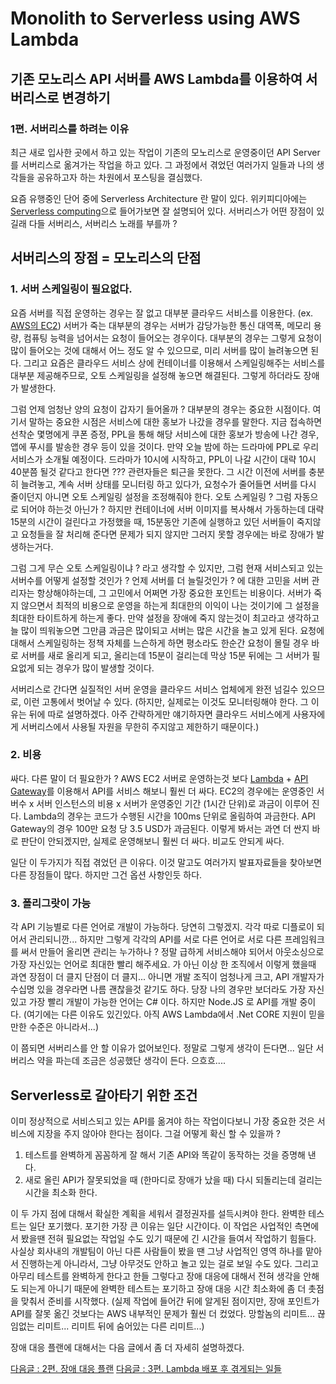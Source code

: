 # Monolith to Serverless using AWS Lambda

## 기존 모노리스 API 서버를 AWS Lambda를 이용하여 서버리스로 변경하기

### 1편. 서버리스를 하려는 이유

최근 새로 입사한 곳에서 하고 있는 작업이 기존의 모노리스로 운영중이던 API Server를 서버리스로 옮겨가는 작업을 하고 있다.
그 과정에서 겪었던 여러가지 일들과 나의 생각들을 공유하고자 하는 차원에서 포스팅을 결심했다.


요즘 유행중인 단어 중에 Serverless Architecture 란 말이 있다.
위키피디아에는 [Serverless computing](https://en.wikipedia.org/wiki/Serverless_computing)으로 들어가보면 잘 설명되어 있다.
서버리스가 어떤 장점이 있길래 다들 서버리스, 서버리스 노래를 부를까 ?

## 서버리스의 장점 = 모노리스의 단점

### 1. 서버 스케일링이 필요없다.

요즘 서버를 직접 운영하는 경우는 잘 없고 대부분 클라우드 서비스를 이용한다. (ex. [AWS의 EC2](https://aws.amazon.com/ec2))
서버가 죽는 대부분의 경우는 서버가 감당가능한 통신 대역폭, 메모리 용량, 컴퓨팅 능력을 넘어서는 요청이 들어오는 경우이다.
대부분의 경우는 그렇게 요청이 많이 들어오는 것에 대해서 어느 정도 알 수 있으므로, 미리 서버를 많이 늘려놓으면 된다.
그리고 요즘은 클라우드 서비스 상에 컨테이너를 이용해서 스케일링해주는 서비스를 대부분 제공해주므로, 오토 스케일링을 설정해 놓으면 해결된다.
그렇게 하더라도 장애가 발생한다.


그럼 언제 엄청난 양의 요청이 갑자기 들어올까 ?
대부분의 경우는 중요한 시점이다.
여기서 말하는 중요한 시점은 서비스에 대한 홍보가 나갔을 경우를 말한다.
지금 접속하면 선착순 몇명에게 쿠폰 증정, PPL을 통해 해당 서비스에 대한 홍보가 방송에 나간 경우, 앱에 푸시를 발송한 경우 등이 있을 것이다.
만약 오늘 밤에 하는 드라마에 PPL로 우리 서비스가 소개될 예정이다. 드라마가 10시에 시작하고, PPL이 나갈 시간이 대략 10시 40분쯤 될것 같다고 한다면 ???
관련자들은 퇴근을 못한다. 그 시간 이전에 서버를 충분히 늘려놓고, 계속 서버 상태를 모니터링 하고 있다가, 요청수가 줄어들면 서버를 다시 줄이던지 아니면 오토 스케일링 설정을 조정해줘야 한다.
오토 스케일링 ? 그럼 자동으로 되어야 하는것 아닌가 ? 하지만 컨테이너에 서버 이미지를 복사해서 가동하는데 대략 15분의 시간이 걸린다고 가정했을 때,
15분동안 기존에 실행하고 있던 서버들이 죽지않고 요청들을 잘 처리해 준다면 문제가 되지 않지만 그러지 못할 경우에는 바로 장애가 발생하는거다.


그럼 그게 무슨 오토 스케일링이냐 ? 라고 생각할 수 있지만, 그럼 현재 서비스되고 있는 서버수를 어떻게 설정할 것인가 ? 언제 서버를 더 늘릴것인가 ? 에 대한 고민을 서버 관리자는 항상해야하는데,
그 고민에서 어쩌면 가장 중요한 포인트는 비용이다. 서버가 죽지 않으면서 최적의 비용으로 운영을 하는게 최대한의 이익이 나는 것이기에 그 설정을 최대한 타이트하게 하는게 좋다.
만약 설정을 장애에 죽지 않는것이 최고라고 생각하고 늘 많이 띄워놓으면 그만큼 과금은 많이되고 서버는 많은 시간을 놀고 있게 된다.
요청에 대해서 스케일링하는 정책 자체를 느슨하게 하면 평소라도 한순간 요청이 몰릴 경우 바로 서버를 새로 올리게 되고, 올리는데 15분이 걸리는데 막상 15분 뒤에는 그 서버가 필요없게 되는 경우가 많이 발생할 것이다.


서버리스로 간다면 실질적인 서버 운영을 클라우드 서비스 업체에게 완전 넘길수 있으므로, 이런 고통에서 벗어날 수 있다.
(하지만, 실제로는 이것도 모니터링해야 한다. 그 이유는 뒤에 따로 설명하겠다. 아주 간략하게만 얘기하자면 클라우드 서비스에게 사용자에게 서버리스에서 사용될 자원을 무한히 주지않고 제한하기 때문이다.)

### 2. 비용

싸다. 다른 말이 더 필요한가 ?
AWS EC2 서버로 운영하는것 보다 [Lambda](https://aws.amazon.com/lambda) + [API Gateway](https://aws.amazon.com/api-gateway)를 이용해서 API를 서비스 해보니 훨씬 더 싸다.
EC2의 경우에는 운영중인 서버수 x 서버 인스턴스의 비용 x 서버가 운영중인 기간 (1시간 단위)로 과금이 이루어 진다.
Lambda의 경우는 코드가 수행된 시간을 100ms 단위로 올림하여 과금한다. API Gateway의 경우 100만 요청 당 3.5 USD가 과금된다.
이렇게 봐서는 과연 더 싼지 바로 판단이 안되겠지만, 실제로 운영해보니 훨씬 더 싸다. 비교도 안되게 싸다.


일단 이 두가지가 직접 겪었던 큰 이유다.
이것 말고도 여러가지 발표자료들을 찾아보면 다른 장점들이 많다.
하지만 그건 옵션 사항인듯 하다.

### 3. 폴리그랏이 가능

각 API 기능별로 다른 언어로 개발이 가능하다.
당연히 그렇겠지. 각각 따로 디플로이 되어서 관리되니깐...
하지만 그렇게 각각의 API를 서로 다른 언어로 서로 다른 프레임워크를 써서 만들어 올리면 관리는 누가하나 ?
정말 급하게 서비스해야 되어서 아웃소싱으로 가장 자신있는 언어로 최대한 빨리 해주세요. 가 아닌 이상 한 조직에서 이렇게 했을때 과연 장점이 더 클지 단점이 더 클지...
아니면 개발 조직이 엄청나게 크고, API 개발자가 수십명 있을 경우라면 나름 괜찮을것 같기도 하다.
당장 나의 경우만 보더라도 가장 자신있고 가장 빨리 개발이 가능한 언어는 C# 이다.
하지만 Node.JS 로 API를 개발 중이다.
(여기에는 다른 이유도 있긴있다. 아직 AWS Lambda에서 .Net CORE 지원이 믿을만한 수준은 아니라서...)


이 쯤되면 서버리스를 안 할 이유가 없어보인다.
정말로 그렇게 생각이 든다면... 일단 서버리스 약을 파는데 조금은 성공했단 생각이 든다. 으흐흐....

## Serverless로 갈아타기 위한 조건

이미 정상적으로 서비스되고 있는 API를 옮겨야 하는 작업이다보니 가장 중요한 것은 서비스에 지장을 주지 않아야 한다는 점이다.
그걸 어떻게 확신 할 수 있을까 ?

1. 테스트를 완벽하게 꼼꼼하게 잘 해서 기존 API와 똑같이 동작하는 것을 증명해 낸다.
2. 새로 올린 API가 잘못되었을 때 (한마디로 장애가 났을 때) 다시 되돌리는데 걸리는 시간을 최소화 한다.

이 두 가지 점에 대해서 확실한 계획을 세워서 결정권자를 설득시켜야 한다.
완벽한 테스트는 일단 포기했다.
포기한 가장 큰 이유는 일단 시간이다.
이 작업은 사업적인 측면에서 봤을땐 전혀 필요없는 작업일 수도 있기 때문에 긴 시간을 들여서 작업하기 힘들다.
사실상 회사내의 개발팀이 아닌 다른 사람들이 봤을 땐 그냥 사업적인 영역 하나를 맡아서 진행하는게 아니라서, 그냥 아무것도 안하고 놀고 있는 걸로 보일 수도 있다.
그리고 아무리 테스트를 완벽하게 한다고 한들 그렇다고 장애 대응에 대해서 전혀 생각을 안해도 되는게 아니기 때문에 완벽한 테스트는 포기하고 장애 대응 시간 최소화에 좀 더 촛점을 맞춰서 준비를 시작했다.
(실제 작업에 들어간 뒤에 알게된 점이지만, 장애 포인트가 API를 잘못 옮긴 것보다는 AWS 내부적인 문제가 훨씬 더 컸었다. 망할놈의 리미트... 끊임없는 리미트... 리미트 뒤에 숨어있는 다른 리미트...)

장애 대응 플랜에 대해서는 다음 글에서 좀 더 자세히 설명하겠다.

[다음글 : 2편. 장애 대응 플랜](https://github.com/DevStarSJ/Study/blob/master/Blog/Cloud/AWS/Serverless/MonolithToServerless.02.md)
[다음글 : 3편. Lambda 배포 후 겪게되는 일들](https://github.com/DevStarSJ/Study/blob/master/Blog/Cloud/AWS/Serverless/MonolithToServerless.03.md)
